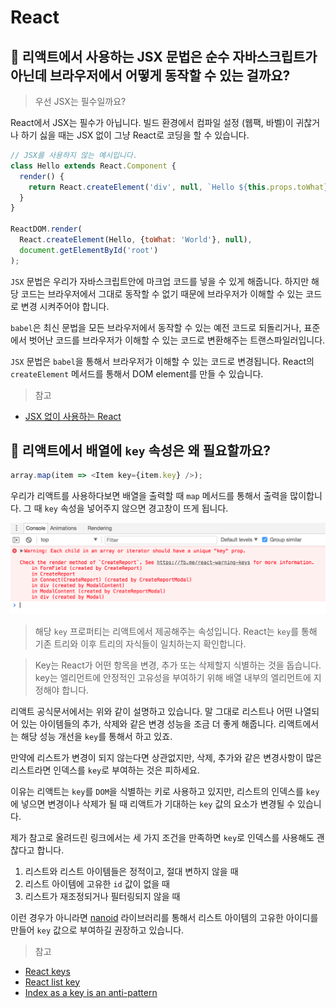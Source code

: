 # React

## 🤔 리액트에서 사용하는 JSX 문법은 순수 자바스크립트가 아닌데 브라우저에서 어떻게 동작할 수 있는 걸까요?

> 우선 JSX는 필수일까요?

React에서 JSX는 필수가 아닙니다. 빌드 환경에서 컴파일 설정 (웹팩, 바벨)이 귀찮거나 하기 싫을 때는 JSX 없이 그냥 React로 코딩을 할 수 있습니다.

```js
// JSX를 사용하지 않는 예시입니다.
class Hello extends React.Component {
  render() {
    return React.createElement('div', null, `Hello ${this.props.toWhat}`);
  }
}

ReactDOM.render(
  React.createElement(Hello, {toWhat: 'World'}, null),
  document.getElementById('root')
);
```

`JSX` 문법은 우리가 자바스크립트안에 마크업 코드를 넣을 수 있게 해줍니다. 하지만 해당 코드는 브라우저에서 그대로 동작할 수 없기 때문에 브라우저가 이해할 수 있는 코드로 변경 시켜주어야 합니다.

`babel`은 최신 문법을 모든 브라우저에서 동작할 수 있는 예전 코드로 되돌리거나, 표준에서 벗어난 코드를 브라우저가 이해할 수 있는 코드로 변환해주는 트랜스파일러입니다.

`JSX` 문법은 `babel`을 통해서 브라우저가 이해할 수 있는 코드로 변경됩니다. React의 `createElement` 메서드를 통해서 DOM element를 만들 수 있습니다.

> 참고

- [JSX 없이 사용하는 React](https://ko.reactjs.org/docs/react-without-jsx.html)

## 🤔 리액트에서 배열에 `key` 속성은 왜 필요할까요?

```js
array.map(item => <Item key={item.key} />);
```

우리가 리액트를 사용하다보면 배열을 출력할 때 `map` 메서드를 통해서 출력을 많이합니다.
그 때 `key` 속성을 넣어주지 않으면 경고창이 뜨게 됩니다.

![key error](./images/key_error.png)

> 해당 `key` 프로퍼티는 리액트에서 제공해주는 속성입니다.
> React는 `key`를 통해 기존 트리와 이후 트리의 자식들이 일치하는지 확인합니다.

> Key는 React가 어떤 항목을 변경, 추가 또는 삭제할지 식별하는 것을 돕습니다. key는 엘리먼트에 안정적인 고유성을 부여하기 위해 배열 내부의 엘리먼트에 지정해야 합니다.

리액트 공식문서에서는 위와 같이 설명하고 있습니다.
말 그대로 리스트나 어떤 나열되어 있는 아이템들의 추가, 삭제와 같은 변경 성능을 조금 더 좋게 해줍니다. 리액트에서는 해당 성능 개선을 `key`를 통해서 하고 있죠.

만약에 리스트가 변경이 되지 않는다면 상관없지만, 삭제, 추가와 같은 변경사항이 많은 리스트라면 인덱스를 `key`로 부여하는 것은 피하세요.

이유는 리액트는 `key`를 `DOM`을 식별하는 키로 사용하고 있지만, 리스트의 인덱스를 `key`에 넣으면 변경이나 삭제가 될 때 리액트가 기대하는 `key` 값의 요소가 변경될 수 있습니다.

제가 참고로 올려드린 링크에서는 세 가지 조건을 만족하면 `key`로 인덱스를 사용해도 괜찮다고 합니다.

1. 리스트와 리스트 아이템들은 정적이고, 절대 변하지 않을 때
2. 리스트 아이템에 고유한 `id` 값이 없을 때
3. 리스트가 재조정되거나 필터링되지 않을 때

이런 경우가 아니라면 [nanoid](https://github.com/ai/nanoid/) 라이브러리를 통해서 리스트 아이템의 고유한 아이디를 만들어 `key` 값으로 부여하길 권장하고 있습니다.

> 참고

- [React keys](https://ko.reactjs.org/docs/reconciliation.html#keys)
- [React list key](https://ko.reactjs.org/docs/lists-and-keys.html#keys)
- [Index as a key is an anti-pattern](https://robinpokorny.medium.com/index-as-a-key-is-an-anti-pattern-e0349aece318)
